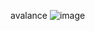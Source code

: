 avalance ![image](https://github.com/Kishordkl/assesment/assets/152754057/90f1898a-a962-4dc7-9f16-70d0202c1972)
